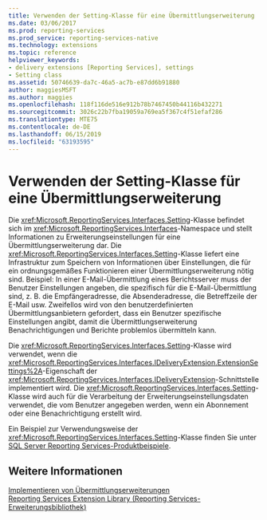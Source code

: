 ```yaml
---
title: Verwenden der Setting-Klasse für eine Übermittlungserweiterung | Microsoft-Dokumentation
ms.date: 03/06/2017
ms.prod: reporting-services
ms.prod_service: reporting-services-native
ms.technology: extensions
ms.topic: reference
helpviewer_keywords:
- delivery extensions [Reporting Services], settings
- Setting class
ms.assetid: 50746639-da7c-46a5-ac7b-e87dd6b91880
author: maggiesMSFT
ms.author: maggies
ms.openlocfilehash: 118f116de516e912b78b7467450b44116b432271
ms.sourcegitcommit: 3026c22b7fba19059a769ea5f367c4f51efaf286
ms.translationtype: MTE75
ms.contentlocale: de-DE
ms.lasthandoff: 06/15/2019
ms.locfileid: "63193595"
---
```

# <a name="using-the-setting-class-for-a-delivery-extension"></a>Verwenden der Setting-Klasse für eine Übermittlungserweiterung
  Die <xref:Microsoft.ReportingServices.Interfaces.Setting>-Klasse befindet sich im <xref:Microsoft.ReportingServices.Interfaces>-Namespace und stellt Informationen zu Erweiterungseinstellungen für eine Übermittlungserweiterung dar. Die <xref:Microsoft.ReportingServices.Interfaces.Setting>-Klasse liefert eine Infrastruktur zum Speichern von Informationen über Einstellungen, die für ein ordnungsgemäßes Funktionieren einer Übermittlungserweiterung nötig sind. Beispiel: In einer E-Mail-Übermittlung eines Berichtsserver muss der Benutzer Einstellungen angeben, die spezifisch für die E-Mail-Übermittlung sind, z. B. die Empfängeradresse, die Absenderadresse, die Betreffzeile der E-Mail usw. Zweifellos wird von den benutzerdefinierten Übermittlungsanbietern gefordert, dass ein Benutzer spezifische Einstellungen angibt, damit die Übermittlungserweiterung Benachrichtigungen und Berichte problemlos übermitteln kann.  
  
 Die <xref:Microsoft.ReportingServices.Interfaces.Setting>-Klasse wird verwendet, wenn die <xref:Microsoft.ReportingServices.Interfaces.IDeliveryExtension.ExtensionSettings%2A>-Eigenschaft der <xref:Microsoft.ReportingServices.Interfaces.IDeliveryExtension>-Schnittstelle implementiert wird. Die <xref:Microsoft.ReportingServices.Interfaces.Setting>-Klasse wird auch für die Verarbeitung der Erweiterungseinstellungsdaten verwendet, die vom Benutzer angegeben werden, wenn ein Abonnement oder eine Benachrichtigung erstellt wird.  
  
 Ein Beispiel zur Verwendungsweise der <xref:Microsoft.ReportingServices.Interfaces.Setting>-Klasse finden Sie unter [SQL Server Reporting Services-Produktbeispiele](https://go.microsoft.com/fwlink/?LinkId=177889).  
  
## <a name="see-also"></a>Weitere Informationen  
 [Implementieren von Übermittlungserweiterungen](../../../reporting-services/extensions/delivery-extension/implementing-a-delivery-extension.md)   
 [Reporting Services Extension Library (Reporting Services-Erweiterungsbibliothek)](../../../reporting-services/extensions/reporting-services-extension-library.md)  
  
  
